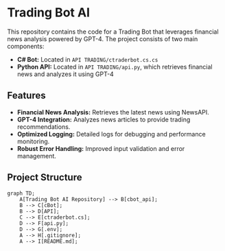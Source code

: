 # Trading Bot AI

This repository contains the code for a Trading Bot that leverages financial news analysis powered by GPT-4. The project consists of two main components:
- **C# Bot:** Located in `API TRADING/ctraderbot.cs.cs`
- **Python API:** Located in `API TRADING/api.py`, which retrieves financial news and analyzes it using GPT-4

## Features

- **Financial News Analysis:** Retrieves the latest news using NewsAPI.
- **GPT-4 Integration:** Analyzes news articles to provide trading recommendations.
- **Optimized Logging:** Detailed logs for debugging and performance monitoring.
- **Robust Error Handling:** Improved input validation and error management.

## Project Structure

```mermaid
graph TD;
    A[Trading Bot AI Repository] --> B[cbot_api];
    B --> C[cBot];
    B --> D[API];
    C --> E[ctraderbot.cs];
    D --> F[api.py];
    D --> G[.env];
    A --> H[.gitignore];
    A --> I[README.md];
